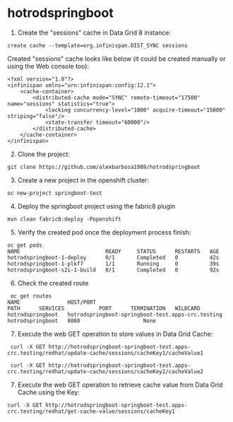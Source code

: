 # hotrodspringboot

1. Create the "sessions" cache in Data Grid 8 instance:

~~~
create cache --template=org.infinispan.DIST_SYNC sessions
~~~

Created "sessions" cache looks like below (it could be created manually or using the Web console too):
~~~
<?xml version="1.0"?>
<infinispan xmlns="urn:infinispan:config:12.1">
    <cache-container>
        <distributed-cache mode="SYNC" remote-timeout="17500" name="sessions" statistics="true">
            <locking concurrency-level="1000" acquire-timeout="15000" striping="false"/>
            <state-transfer timeout="60000"/>
        </distributed-cache>
    </cache-container>
</infinispan>
~~~

2. Clone the project:
~~~
git clone https://github.com/alexbarbosa1989/hotrodspringboot
~~~

3. Create a new project in the openshift cluster:
~~~
oc new-project springboot-test
~~~

4. Deploy the springboot project using the fabric8 plugin
~~~
mvn clean fabric8:deploy -Popenshift
~~~

5. Verify the created pod once the deployment process finish:
~~~
oc get pods
NAME                           READY     STATUS      RESTARTS   AGE
hotrodspringboot-1-deploy      0/1       Completed   0          42s
hotrodspringboot-1-plkf7       1/1       Running     0          39s
hotrodspringboot-s2i-1-build   0/1       Completed   0          92s
~~~

6. Check the created route
~~~
 oc get routes
NAME               HOST/PORT                                           PATH      SERVICES           PORT      TERMINATION   WILDCARD
hotrodspringboot   hotrodspringboot-springboot-test.apps-crc.testing             hotrodspringboot   8080                    None
~~~

7. Execute the web GET operation to store values in Data Grid Cache:

~~~
 curl -X GET http://hotrodspringboot-springboot-test.apps-crc.testing/redhat/update-cache/sessions/cacheKey1/cacheValue1
~~~

~~~
 curl -X GET http://hotrodspringboot-springboot-test.apps-crc.testing/redhat/update-cache/sessions/cacheKey2/cacheValue2
~~~

7. Execute the web GET operation to retrieve cache value from Data Grid Cache using the Key:

~~~
curl -X GET http://hotrodspringboot-springboot-test.apps-crc.testing/redhat/get-cache-value/sessions/cacheKey1
~~~

